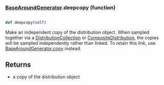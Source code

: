 ### [BaseAroundGenerator](BaseAroundGenerator.md).deepcopy (function)


```py

def deepcopy(self)

```



Make an independent copy of the distribution object.  When sampled together
via a [DistributionCollection](DistributionCollection.md) or [CompositeDistribution](CompositeDistribution.md), the copies
will be sampled independently rather than linked.  To retain this link,
use [BaseAroundGenerator.copy](BaseAroundGenerator.copy.md) instead.

Returns
----------
* a copy of the distribution object

